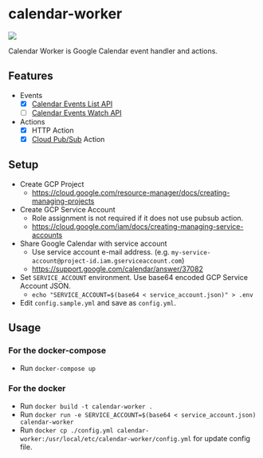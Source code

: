 calendar-worker
===

![](https://github.com/ww24/calendar-worker/workflows/Test%20on%20master/badge.svg)

Calendar Worker is Google Calendar event handler and actions.

## Features

- Events
	- [x] [Calendar Events List API](https://developers.google.com/calendar/v3/reference/events/list)
	- [ ] [Calendar Events Watch API](https://developers.google.com/calendar/v3/reference/events/watch)
- Actions
	- [x] HTTP Action
	- [x] [Cloud Pub/Sub](https://cloud.google.com/pubsub/) Action

## Setup

- Create GCP Project
  - https://cloud.google.com/resource-manager/docs/creating-managing-projects
- Create GCP Service Account
  - Role assignment is not required if it does not use pubsub action.
  - https://cloud.google.com/iam/docs/creating-managing-service-accounts
- Share Google Calendar with service account
  - Use service account e-mail address. (e.g. `my-service-account@project-id.iam.gserviceaccount.com`)
  - https://support.google.com/calendar/answer/37082
- Set `SERVICE_ACCOUNT` environment. Use base64 encoded GCP Service Account JSON.
  - `echo "SERVICE_ACCOUNT=$(base64 < service_account.json)" > .env`
- Edit `config.sample.yml` and save as `config.yml`.

## Usage

### For the docker-compose

- Run `docker-compose up`

### For the docker

- Run `docker build -t calendar-worker .`
- Run `docker run -e SERVICE_ACCOUNT=$(base64 < service_account.json) calendar-worker`
- Run `docker cp ./config.yml calendar-worker:/usr/local/etc/calendar-worker/config.yml` for update config file.
